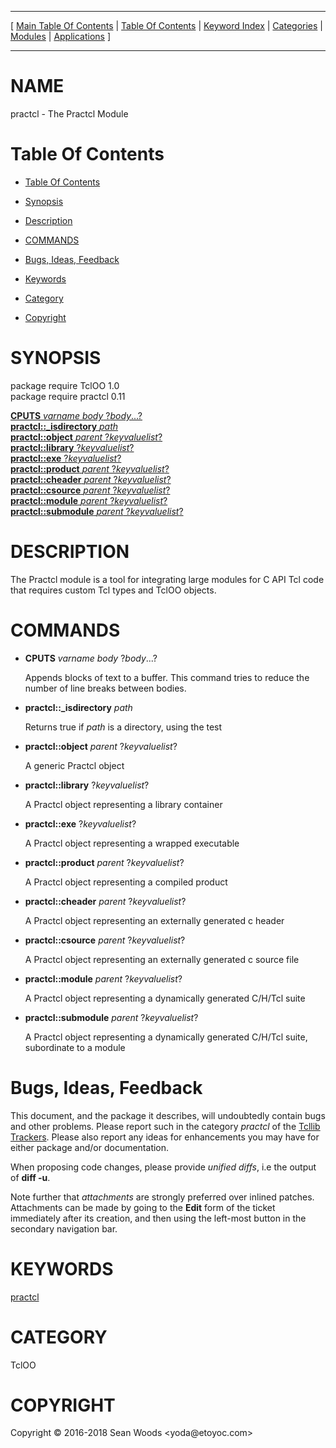 
[//000000001]: # (practcl \- The The Proper Rational API for C to Tool Command Language Module)
[//000000002]: # (Generated from file 'practcl\.man' by tcllib/doctools with format 'markdown')
[//000000003]: # (Copyright &copy; 2016\-2018 Sean Woods <yoda@etoyoc\.com>)
[//000000004]: # (practcl\(n\) 0\.11 tcllib "The The Proper Rational API for C to Tool Command Language Module")

<hr> [ <a href="../../../../toc.md">Main Table Of Contents</a> &#124; <a
href="../../../toc.md">Table Of Contents</a> &#124; <a
href="../../../../index.md">Keyword Index</a> &#124; <a
href="../../../../toc0.md">Categories</a> &#124; <a
href="../../../../toc1.md">Modules</a> &#124; <a
href="../../../../toc2.md">Applications</a> ] <hr>

# NAME

practcl \- The Practcl Module

# <a name='toc'></a>Table Of Contents

  - [Table Of Contents](#toc)

  - [Synopsis](#synopsis)

  - [Description](#section1)

  - [COMMANDS](#section2)

  - [Bugs, Ideas, Feedback](#section3)

  - [Keywords](#keywords)

  - [Category](#category)

  - [Copyright](#copyright)

# <a name='synopsis'></a>SYNOPSIS

package require TclOO 1\.0  
package require practcl 0\.11  

[__CPUTS__ *varname* *body* ?*body*\.\.\.?](#1)  
[__practcl::\_isdirectory__ *path*](#2)  
[__practcl::object__ *parent* ?*keyvaluelist*?](#3)  
[__practcl::library__ ?*keyvaluelist*?](#4)  
[__practcl::exe__ ?*keyvaluelist*?](#5)  
[__practcl::product__ *parent* ?*keyvaluelist*?](#6)  
[__practcl::cheader__ *parent* ?*keyvaluelist*?](#7)  
[__practcl::csource__ *parent* ?*keyvaluelist*?](#8)  
[__practcl::module__ *parent* ?*keyvaluelist*?](#9)  
[__practcl::submodule__ *parent* ?*keyvaluelist*?](#10)  

# <a name='description'></a>DESCRIPTION

The Practcl module is a tool for integrating large modules for C API Tcl code
that requires custom Tcl types and TclOO objects\.

# <a name='section2'></a>COMMANDS

  - <a name='1'></a>__CPUTS__ *varname* *body* ?*body*\.\.\.?

    Appends blocks of text to a buffer\. This command tries to reduce the number
    of line breaks between bodies\.

  - <a name='2'></a>__practcl::\_isdirectory__ *path*

    Returns true if *path* is a directory, using the test

  - <a name='3'></a>__practcl::object__ *parent* ?*keyvaluelist*?

    A generic Practcl object

  - <a name='4'></a>__practcl::library__ ?*keyvaluelist*?

    A Practcl object representing a library container

  - <a name='5'></a>__practcl::exe__ ?*keyvaluelist*?

    A Practcl object representing a wrapped executable

  - <a name='6'></a>__practcl::product__ *parent* ?*keyvaluelist*?

    A Practcl object representing a compiled product

  - <a name='7'></a>__practcl::cheader__ *parent* ?*keyvaluelist*?

    A Practcl object representing an externally generated c header

  - <a name='8'></a>__practcl::csource__ *parent* ?*keyvaluelist*?

    A Practcl object representing an externally generated c source file

  - <a name='9'></a>__practcl::module__ *parent* ?*keyvaluelist*?

    A Practcl object representing a dynamically generated C/H/Tcl suite

  - <a name='10'></a>__practcl::submodule__ *parent* ?*keyvaluelist*?

    A Practcl object representing a dynamically generated C/H/Tcl suite,
    subordinate to a module

# <a name='section3'></a>Bugs, Ideas, Feedback

This document, and the package it describes, will undoubtedly contain bugs and
other problems\. Please report such in the category *practcl* of the [Tcllib
Trackers](http://core\.tcl\.tk/tcllib/reportlist)\. Please also report any ideas
for enhancements you may have for either package and/or documentation\.

When proposing code changes, please provide *unified diffs*, i\.e the output of
__diff \-u__\.

Note further that *attachments* are strongly preferred over inlined patches\.
Attachments can be made by going to the __Edit__ form of the ticket
immediately after its creation, and then using the left\-most button in the
secondary navigation bar\.

# <a name='keywords'></a>KEYWORDS

[practcl](\.\./\.\./\.\./\.\./index\.md\#practcl)

# <a name='category'></a>CATEGORY

TclOO

# <a name='copyright'></a>COPYRIGHT

Copyright &copy; 2016\-2018 Sean Woods <yoda@etoyoc\.com>
